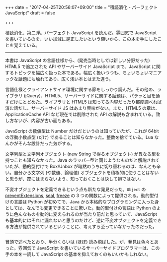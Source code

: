 +++
date = "2017-04-25T20:56:07+09:00"
title = "積読消化 - パーフェクト JavaScript"
draft = false

+++

積読消化、第二弾。パーフェクト JavaScript を読んだ。雰囲気で JavaScript を書いているのを、いい加減に是正したいという願いから、この本を手にしたことを覚えている。

---

本書は JavaScript の言語仕様から、(発売当時としては新しい分野だった) HTML5 で追加された API やサーバーサイド JavaScript まで、JavaScript に関するトピックを幅広く扱った本である。幅広く扱いつつも、ちょいちょいマニアックな話題にも触れてあり、広く浅い本とはまた違う。

言語仕様とクライアントサイド環境に関する節をしっかり読んだ。その他の、ライブラリ (jQuery)、HTML5、サーバーサイドに関する話題は、パラッと目を通すだけにとどめた。ライブラリと HTML5 は知ってる内容だったり都度調べれば済む話だし、サーバーサイド JS はあまり興味がない。また、HTML5 の章は、ApplicationCache API など現在では削除された API の解説も含まれている。致し方ないが、内容が古い面もある。

JavaScript の数値型は Number だけだというのは知っていたが、これが 64bit の浮動小数点型 (だけ) であることは知らなかった。整数を捨てている。Lua なんかがそんな設計だった気がする。

文字列型と文字列オブジェクト (new String で得るオブジェクト) が異なる型を持つことも知らなかった。Java のラッパー型と同じようなものだと解説されていたが、動的型付けで Box/Unbox が暗黙のうちに切り替わるのは、なんとも辛い。自分から文字列 (や数値、論理値) オブジェクトを積極的に使うことはないと思うが、罠にはまらないよう、知っておくことは決して損ではない。

不変オブジェクトを定義できるという点も新たな発見だった。`Object` の [preventExtensions](https://developer.mozilla.org/ja/docs/Web/JavaScript/Reference/Global_Objects/Object/preventExtensions), [seal](https://developer.mozilla.org/ja/docs/Web/JavaScript/Reference/Global_Objects/Object/seal), [freeze](https://developer.mozilla.org/ja/docs/Web/JavaScript/Reference/Global_Objects/Object/freeze) の 3 つの関数によって提供される。動的型付けの言語は Python が初めてで、Java から本格的なプログラミングに入った身としては、なんでも変更できることに驚いた。動的型付けの言語は Python のように色んなものを動的に変えられるのが当たり前だと思っていて、JavaScript も基本的にはそれに漏れないと思うのだけど、逆に不変オブジェクトを定義できる方法が提供されているということに、考えすら至っていなかったのだった。

---

冒頭で述べたとおり、半分くらいは (ほぼ) 読み飛ばした。が、発見は色々とあった。雰囲気で JavaScript を書いているサーバーサイドプログラマーは、この手の本を一読して JavaScript の基本を抑えておくのもいいかもしれない。
